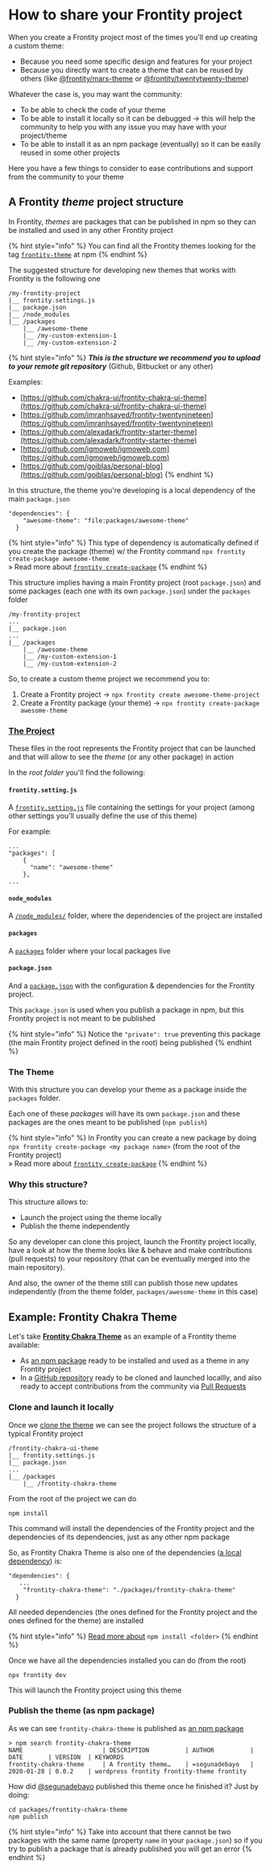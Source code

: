 # How to share your Frontity project

When you create a Frontity project most of the times you'll end up creating a custom theme:

* Because you need some specific design and features for your project
* Because you directly want to create a theme that can be reused by others \(like [@frontity/mars-theme](https://www.npmjs.com/package/@frontity/mars-theme) or [@frontity/twentytwenty-theme](https://www.npmjs.com/package/@frontity/twentytwenty-theme)\)

Whatever the case is, you may want the community:

* To be able to check the code of your theme
* To be able to install it locally so it can be debugged → this will help the community to help you with any issue you may have with your project/theme
* To be able to install it as an npm package \(eventually\) so it can be easily reused in some other projects

Here you have a few things to consider to ease contributions and support from the community to your theme

## A Frontity _theme_ project structure

In Frontity, _themes_ are packages that can be published in npm so they can be installed and used in any other Frontity project

{% hint style="info" %}
You can find all the Frontity themes looking for the tag [`frontity-theme`](https://www.npmjs.com/search?q=keywords:frontity-theme) at npm
{% endhint %}

The suggested structure for developing new themes that works with Frontity is the following one

```text
/my-frontity-project
|__ frontity.settings.js
|__ package.json
|__ /node_modules
|__ /packages
    |__ /awesome-theme
    |__ /my-custom-extension-1
    |__ /my-custom-extension-2
```

{% hint style="info" %}
_**This is the structure we recommend you to upload to your remote git repository**_ \(Github, Bitbucket or any other\)

Examples:

* [https://github.com/chakra-ui/frontity-chakra-ui-theme](https://github.com/chakra-ui/frontity-chakra-ui-theme)
* [https://github.com/imranhsayed/frontity-twentynineteen](https://github.com/imranhsayed/frontity-twentynineteen)
* [https://github.com/alexadark/frontity-starter-theme](https://github.com/alexadark/frontity-starter-theme)
* [https://github.com/igmoweb/igmoweb.com](https://github.com/igmoweb/igmoweb.com)
* [https://github.com/goiblas/personal-blog](https://github.com/goiblas/personal-blog)
{% endhint %}

In this structure, the theme you're developing is a local dependency of the main `package.json`

```text
"dependencies": {
    "awesome-theme": "file:packages/awesome-theme"
  }
```

{% hint style="info" %}
This type of dependency is automatically defined if you create the package \(theme\) w/ the Frontity command `npx frontity create-package awesome-theme`  
» Read more about [`frontity create-package`](how-to-share-a-frontity-project.md)
{% endhint %}

This structure implies having a main Frontity project \(root `package.json`\) and some packages \(each one with its own `package.json`\) under the `packages` folder

```text
/my-frontity-project
...
|__ package.json
...
|__ /packages
    |__ /awesome-theme
    |__ /my-custom-extension-1
    |__ /my-custom-extension-2
```

So, to create a custom theme project we recommend you to:

1. Create a Frontity project → `npx frontity create awesome-theme-project`
2. Create a Frontity package \(your theme\) → `npx frontity create-package awesome-theme`

### [The Project](https://docs.frontity.org/learning-frontity/project)

These files in the root represents the Frontity project that can be launched and that will allow to see the _theme_ \(or any other package\) in action

In the _root folder_ you'll find the following:

#### `frontity.setting.js`

A [`frontity.setting.js`](https://docs.frontity.org/learning-frontity/project#the-frontity-setting-js-file) file containing the settings for your project \(among other settings you'll usually define the use of this theme\)

For example:

```text
...
"packages": [
    {
      "name": "awesome-theme"
    },
...
```

#### `node_modules`

A [`/node_modules/`](https://docs.frontity.org/learning-frontity/project#the-node_modules-folder) folder, where the dependencies of the project are installed

#### `packages`

A [`packages`](https://docs.frontity.org/learning-frontity/project#the-packages-folder) folder where your local packages live

#### `package.json`

And a [`package.json`](https://docs.frontity.org/learning-frontity/project#the-package-json-file) with the configuration & dependencies for the Frontity project.

This `package.json` is used when you publish a package in npm, but this Frontity project is not meant to be published

{% hint style="info" %}
Notice the `"private": true` preventing this package \(the main Frontity project defined in the root\) being published
{% endhint %}

### The Theme

With this structure you can develop your theme as a package inside the `packages` folder.

Each one of these _packages_ will have its own `package.json` and these packages are the ones meant to be published \(`npm publish`\)

{% hint style="info" %}
In Frontity you can create a new package by doing `npx frontity create-package <my package name>` \(from the root of the Frontity project\)  
» Read more about [`frontity create-package`](how-to-share-a-frontity-project.md)
{% endhint %}

### Why this structure?

This structure allows to:

* Launch the project using the theme locally
* Publish the theme independently 

So any developer can clone this project, launch the Frontity project locally, have a look at how the theme looks like & behave and make contributions \(pull requests\) to your repository \(that can be eventually merged into the main repository\).

And also, the owner of the theme still can publish those new updates independently \(from the theme folder, `packages/awesome-theme` in this case\)

## Example: Frontity Chakra Theme

Let's take [**Frontity Chakra Theme**](https://github.com/chakra-ui/frontity-chakra-ui-theme) as an example of a Frontity theme available:

* As [an npm package](https://www.npmjs.com/package/frontity-chakra-theme) ready to be installed and used as a theme in any Frontity project 
* In a [GitHub repository](https://github.com/chakra-ui/frontity-chakra-ui-theme) ready to be cloned and launched locallly, and also ready to accept contributions from the community via [Pull Requests](https://opensource.guide/how-to-contribute/#opening-a-pull-request)

### Clone and launch it locally

Once we [clone the theme](https://help.github.com/en/github/creating-cloning-and-archiving-repositories/cloning-a-repository) we can see the project follows the structure of a typical Frontity project

```text
/frontity-chakra-ui-theme
|__ frontity.settings.js
|__ package.json
...
|__ /packages
    |__ /frontity-chakra-theme
```

From the root of the project we can do

```text
npm install
```

This command will install the dependencies of the Frontity project and the dependencies of its dependencies, just as any other npm package

So, as Frontity Chakra Theme is also one of the dependencies \([a local dependency](https://www.viget.com/articles/how-to-use-local-unpublished-node-packages-as-project-dependencies/)\) is:

```text
"dependencies": {
   ...
    "frontity-chakra-theme": "./packages/frontity-chakra-theme"
  }
```

All needed dependencies \(the ones defined for the Frontity project and the ones defined for the theme\) are installed

{% hint style="info" %}
[Read more about](https://docs.npmjs.com/cli/install) `npm install <folder>`
{% endhint %}

Once we have all the dependencies installed you can do \(from the root\)

```text
npx frontity dev
```

This will launch the Frontity project using this theme

### Publish the theme \(as npm package\)

As we can see `frontity-chakra-theme` is published as [an npm package](https://www.npmjs.com/package/frontity-chakra-theme)

```text
> npm search frontity-chakra-theme
NAME                      | DESCRIPTION          | AUTHOR          | DATE       | VERSION  | KEYWORDS
frontity-chakra-theme     | A frontity theme…    | =segunadebayo   | 2020-01-28 | 0.0.2    | wordpress frontity frontity-theme frontity
```

How did [@segunadebayo](https://github.com/segunadebayo) published this theme once he finished it? Just by doing:

```text
cd packages/frontity-chakra-theme
npm publish
```

{% hint style="info" %}
Take into account that there cannot be two packages with the same name \(property `name` in your `package.json`\) so if you try to publish a package that is already published you will get an error
{% endhint %}

